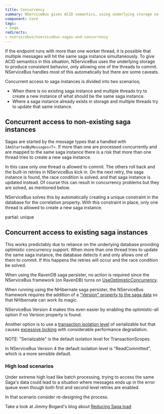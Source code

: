 ```yaml
---
title: Concurrency
summary: NServiceBus gives ACID semantics, using underlying storage so only one worker thread hitting a saga instance can commit.
component: Core
tags:
- Saga
redirects:
- nservicebus/nservicebus-sagas-and-concurrency
---
```


If the endpoint runs with more than one worker thread, it is possible that multiple messages will hit the same saga instance simultaneously. To give ACID semantics in this situation, NServiceBus uses the underlying storage to produce consistent behavior, only allowing one of the threads to commit. NServiceBus handles most of this automatically but there are some caveats.

Concurrent access to saga instances is divided into two scenarios;

 * When there is no existing saga instance and multiple threads try to create a new instance of what should be the same saga instance.
 * Where a saga instance already exists in storage and multiple threads try to update that same instance.


## Concurrent access to non-existing saga instances

Sagas are started by the message types that a handled with `IAmStartedByMessages<T>`. If more than one are processed concurrently and are mapped to the same saga instance there is a risk that more than one thread tries to create a new saga instance.

In this case only one thread is allowed to commit. The others roll back and the built-in retries in NServiceBus kick in. On the next retry, the saga instance is found, the race condition is solved, and that saga instance is updated instead. Of course this can result in concurrency problems but they are solved, as mentioned below.

NServiceBus solves this by automatically creating a unique constraint in the database for the correlation property. With this constraint in place, only one thread is allowed to create a new saga instance.

partial: unique


## Concurrent access to existing saga instances

This works predictably due to reliance on the underlying database providing optimistic concurrency support. When more than one thread tries to update the same saga instance, the database detects it and only allows one of them to commit. If this happens the retries will occur and the race condition be solved.

When using the RavenDB saga persister, no action is required since the NServiceBus framework (on RavenDB) turns on [UseOptimisticConcurrency](https://ravendb.net/docs/search/latest/csharp?searchTerm=how-to%20enable-optimistic-concurrency).

When running using the NHibernate saga persister, the NServiceBus framework requires the addition of a ["Version" property to the saga data](https://ayende.com/blog/3946/nhibernate-mapping-concurrency) so that NHibernate can work its magic.

NServiceBus Version 4 makes this even easier by enabling the optimistic-all option if no Version property is found.

Another option is to use a [transaction isolation level](https://msdn.microsoft.com/en-us/library/system.transactions.isolationlevel.aspx) of serializable but that causes [excessive locking](https://msdn.microsoft.com/en-us/library/ms173763.aspx) with considerable performance degradation.

NOTE: "Serializable" is the default isolation level for TransactionScopes.

In NServiceBus Version 4 the default isolation level is
"ReadCommitted", which is a more sensible default.


### High load scenarios

Under extreme high load like batch processing, trying to access the same Saga's data could lead to a situation where messages ends up in the error queue even though both first and second level retries are enabled.

In that scenario consider re-designing the process.

Take a look at Jimmy Bogard's blog about [Reducing Saga load](https://lostechies.com/jimmybogard/2014/02/27/reducing-nservicebus-saga-load/)
